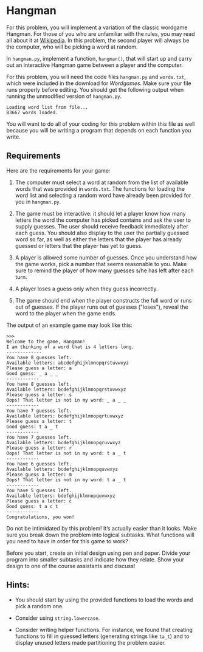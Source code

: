 # Hangman

For this problem, you will implement a variation of the classic wordgame
Hangman. For those of you who are unfamiliar with the rules, you may read all
about it at [Wikipedia]. In this problem, the second player will always be the computer,
who will be picking a word at random.

[Wikipedia]: http://en.wikipedia.org/wiki/Hangman_(game)

In `hangman.py`, implement a function, `hangman()`, that will start up and
carry out an interactive Hangman game between a player and the computer.

For this problem, you will need the code files `hangman.py` and `words.txt`,
which were included in the download for *Wordgames*. Make sure your file runs
properly before editing. You should get the following output when running the
unmodified version of `hangman.py`.

    Loading word list from file...
    83667 words loaded.

You will want to do all of your coding for this problem within this
file as well because you will be writing a program that depends on
each function you write.

## Requirements

Here are the requirements for your game:

1. The computer must select a word at random from the list of available words
that was provided in `words.txt`. The functions for loading the word list and
selecting a random word have already been provided for you in `hangman.py`.

2. The game must be interactive: it should let a player know how many letters
the word the computer has picked contains and ask the user to supply guesses.
The user should receive feedback immediately after each guess. You should also
display to the user the partially guessed word so far, as well as either the
letters that the player has already guessed or letters that the player has yet
to guess.

3. A player is allowed some number of guesses. Once you understand how the game
works, pick a number that seems reasonable to you. Make sure to remind the
player of how many guesses s/he has left after each turn.

4. A player loses a guess only when they guess incorrectly.

5. The game should end when the player constructs the full word or runs out of
guesses. If the player runs out of guesses ("loses"), reveal the word to the
player when the game ends.

The output of an example game may look like this:

    >>>
    Welcome to the game, Hangman!
    I am thinking of a word that is 4 letters long.
    -------------
    You have 8 guesses left.
    Available letters: abcdefghijklmnopqrstuvwxyz
    Please guess a letter: a
    Good guess: _ a _ _
    ------------
    You have 8 guesses left.
    Available letters: bcdefghijklmnopqrstuvwxyz
    Please guess a letter: s
    Oops! That letter is not in my word: _ a _ _
    ------------
    You have 7 guesses left.
    Available letters: bcdefghijklmnopqrtuvwxyz
    Please guess a letter: t
    Good guess: t a _ t
    ------------
    You have 7 guesses left.
    Available letters: bcdefghijklmnopqruvwxyz
    Please guess a letter: r
    Oops! That letter is not in my word: t a _ t
    ------------
    You have 6 guesses left.
    Available letters: bcdefghijklmnopquvwxyz
    Please guess a letter: m
    Oops! That letter is not in my word: t a _ t
    ------------
    You have 5 guesses left.
    Available letters: bdefghijklmnopquvwxyz
    Please guess a letter: c
    Good guess: t a c t
    ------------
    Congratulations, you won!

Do not be intimidated by this problem! It’s actually easier than it looks. Make
sure you break down the problem into logical subtasks. What functions will you
need to have in order for this game to work?

Before you start, create an initial design using pen and paper. Divide your
program into smaller subtasks and indicate how they relate. Show your design to
one of the course assistants and discuss!

## Hints:

* You should start by using the provided functions to load the words and pick a
  random one.

* Consider using `string.lowercase`.

* Consider writing helper functions. For instance, we found that creating
  functions to fill in guessed letters (generating strings like `ta_t`) and to
  display unused letters made partitioning the problem easier.
